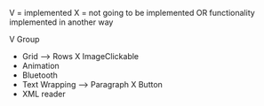  V = implemented
 X = not going to be implemented OR functionality implemented in another way

 V Group
 - Grid --> Rows
 X ImageClickable
 - Animation
 - Bluetooth
 - Text Wrapping --> Paragraph
 X Button
 - XML reader